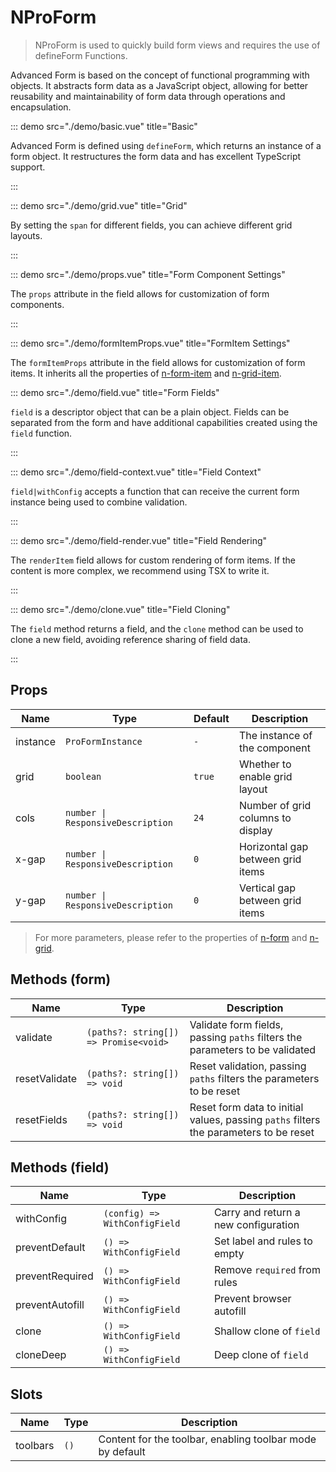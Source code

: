# NProForm

> NProForm is used to quickly build form views and requires the use of defineForm Functions.

Advanced Form is based on the concept of functional programming with objects. It abstracts form data as a JavaScript object, allowing for better reusability and maintainability of form data through operations and encapsulation.

::: demo src="./demo/basic.vue" title="Basic"

Advanced Form is defined using `defineForm`, which returns an instance of a form object. It restructures the form data and has excellent TypeScript support.

:::


::: demo src="./demo/grid.vue" title="Grid"

By setting the `span` for different fields, you can achieve different grid layouts.

:::

::: demo src="./demo/props.vue" title="Form Component Settings"

The `props` attribute in the field allows for customization of form components.

:::


::: demo src="./demo/formItemProps.vue" title="FormItem Settings"

The `formItemProps` attribute in the field allows for customization of form items. It inherits all the properties of [n-form-item](https://www.naiveui.com/zh-CN/os-theme/components/form#FormItem-Props) and [n-grid-item](https://www.naiveui.com/zh-CN/os-theme/components/grid#GridItem-Props).

::: demo src="./demo/field.vue" title="Form Fields"

`field` is a descriptor object that can be a plain object. Fields can be separated from the form and have additional capabilities created using the `field` function.

:::


::: demo src="./demo/field-context.vue" title="Field Context"

`field|withConfig` accepts a function that can receive the current form instance being used to combine validation.

:::

::: demo src="./demo/field-render.vue" title="Field Rendering"

The `renderItem` field allows for custom rendering of form items. If the content is more complex, we recommend using TSX to write it.

:::


::: demo src="./demo/clone.vue" title="Field Cloning"

The `field` method returns a field, and the `clone` method can be used to clone a new field, avoiding reference sharing of field data.

:::


## Props

| Name | Type | Default | Description |
| --- | --- | --- | --- |
| instance | `ProFormInstance` | `-` | The instance of the component |
| grid | `boolean` | `true` | Whether to enable grid layout |
| cols | `number \| ResponsiveDescription` | `24` | Number of grid columns to display |
| x-gap | `number \| ResponsiveDescription` | `0` | Horizontal gap between grid items |
| y-gap | `number \| ResponsiveDescription` | `0` | Vertical gap between grid items |

> For more parameters, please refer to the properties of [n-form](https://www.naiveui.com/zh-CN/os-theme/components/form) and [n-grid](https://www.naiveui.com/zh-CN/os-theme/components/grid).

## Methods (form)

| Name | Type | Description |
| --- | --- | --- |
| validate | `(paths?: string[]) => Promise<void>` | Validate form fields, passing `paths` filters the parameters to be validated |
| resetValidate | `(paths?: string[]) => void` | Reset validation, passing `paths` filters the parameters to be reset |
| resetFields | `(paths?: string[]) => void` | Reset form data to initial values, passing `paths` filters the parameters to be reset |

## Methods (field)

| Name | Type | Description |
| --- | --- | --- |
| withConfig | `(config) => WithConfigField` | Carry and return a new configuration |
| preventDefault | `() => WithConfigField` | Set label and rules to empty |
| preventRequired | `() => WithConfigField` | Remove `required` from rules |
| preventAutofill | `() => WithConfigField` | Prevent browser autofill |
| clone | `() => WithConfigField` | Shallow clone of `field` |
| cloneDeep | `() => WithConfigField` | Deep clone of `field` |


## Slots

| Name | Type | Description |
| --- | --- | --- |
| toolbars | `()` | Content for the toolbar, enabling toolbar mode by default |